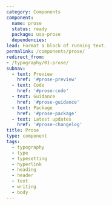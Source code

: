 ```yaml
---
category: Components
component:
  name: prose
  status: ready
  package: usa-prose
  dependencies:
lead: Format a block of running text.
permalink: /components/prose/
redirect_from:
- /typography/01-prose/
subnav:
  - text: Preview
    href: '#prose-preview'
  - text: Code
    href: '#prose-code'
  - text: Guidance
    href: '#prose-guidance'
  - text: Package
    href: '#prose-package'
  - text: Latest updates
    href: '#prose-changelog'
title: Prose
type: component
tags:
  - typography
  - type
  - typesetting
  - hyperlink
  - heading
  - header
  - text
  - writing
  - body
---
```

